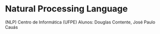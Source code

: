 # Natural Processing Language
(NLP)
Centro de Informática (UFPE)
Alunos: Douglas Contente, José Paulo Cauás

